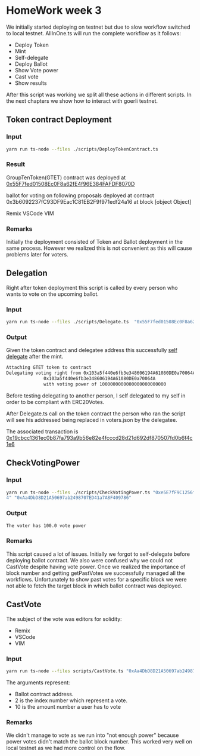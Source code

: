 # HomeWork week 3

We initially started deploying on testnet but due to slow workflow switched to
local testnet. AllInOne.ts will run the complete workflow as it follows:
  - Deploy Token
  - Mint
  - Self-delegate
  - Deploy Ballot
  - Show Vote power
  - Cast vote
  - Show results

After this script was working we split all these actions in different scripts.
In the next chapters we show how to interact with goerli testnet.

## Token contract Deployment

### Input

```bash
yarn run ts-node --files ./scripts/DeployTokenContract.ts
```

### Result

GroupTenToken(GTET) contract was deployed at
[0x55F7fed01508Ec0F8a62fE4f96E384FAFDF8070D](https://goerli.etherscan.io/address/0x55f7fed01508ec0f8a62fe4f96e384fafdf8070d)

ballot for voting on following proposals deployed at contract
0x3b6092237fC93DF9Eac1C81EB2F9f971edf24a16 at block [object Object]

Remix
VSCode
VIM

### Remarks

Initially the deployment consisted of Token and Ballot deployment in the same
process. However we realized this is not convenient as this will cause problems
later for voters.

## Delegation

Right after token deployment this script is called by every person who wants to
vote on the upcoming ballot.

### Input

```bash
yarn run ts-node --files ./scripts/Delegate.ts  "0x55F7fed01508Ec0F8a62fE4f96E384FAFDF8070D" "TOKEN_HOLDER_ADDRESS"
```

### Output

Given the token contract and delegatee address this successfully [self
delegate](https://goerli.etherscan.io/address/0x103a5f440e6fb3e348606194a61080de0a70064a)
after the mint.

```bash
Attaching GTET token to contract
Delegating voting right from 0x103a5f440e6fb3e348606194A61080DE0a70064A to
              0x103a5f440e6fb3e348606194A61080DE0a70064A
              with voting power of 1000000000000000000000000
```

Before testing delegating to another person, I self delegated to my self in
order to be compliant with ERC20Votes.

After Delegate.ts call on the token contract the person who ran the script will
see his addressed being replaced in voters.json by the delegatee.

The associated transaction is 
[0x19cbcc1361ec0b87fa793a9b56e82e4fcccd28d21d692df870507fd0b6f4c1e6](https://goerli.etherscan.io/tx/0x19cbcc1361ec0b87fa793a9b56e82e4fcccd28d21d692df870507fd0b6f4c1e6)


## CheckVotingPower

### Input

```bash
yarn run ts-node --files ./scripts/CheckVotingPower.ts "0xe5E7fF9C1256f4313Cec401A11f835c5688A28a
4" "0xAa4DbD8D21A50697ab2498707ED41a7A8F409786"
```

### Output

```bash
The voter has 100.0 vote power
```

### Remarks

This script caused a lot of issues. Initially we forgot to self-delegate before
deploying ballot contract.
We also were confused why we could not CastVote despite having vote power. Once
we realized the importance of block number and getting getPastVotes we
successfully managed all the workflows.
Unfortunately to show past votes for a specific block we were not able to fetch
the target block in which ballot contract was deployed.

## CastVote

The subject of the vote was editors for solidity:

- Remix
- VSCode
- VIM

### Input

```bash
yarn run ts-node --files scripts/CastVote.ts "0xAa4DbD8D21A50697ab2498707ED41a7A8F409786"  2 10
```

The arguments represent:
- Ballot contract address.
- 2 is the index number which represent a vote.
- 10 is the amount number a user has to vote

### Remarks

We didn't manage to vote as we run into "not enough power" because power votes
didn't match the ballot block number. This worked very well on local testnet as
we had more control on the flow.
